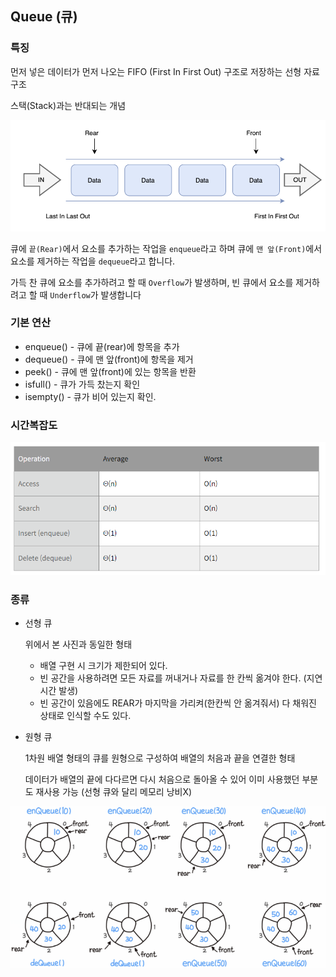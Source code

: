## **Queue (큐)**

### 특징

먼저 넣은 데이터가 먼저 나오는 FIFO (First In First Out) 구조로 저장하는 선형 자료구조

스택(Stack)과는 반대되는 개념

![ds14](../Image/ds14.png)

큐에 `끝(Rear)`에서 요소를 추가하는 작업을 `enqueue`라고 하며 큐에 `맨 앞(Front)`에서 요소를 제거하는 작업을 `dequeue`라고 합니다.

가득 찬 큐에 요소를 추가하려고 할 때 `Overflow`가 발생하며, 빈 큐에서 요소를 제거하려고 할 때 `Underflow`가 발생합니다

### 기본 연산

- enqueue() - 큐에 끝(rear)에 항목을 추가
- dequeue() - 큐에 맨 앞(front)에 항목을 제거
- peek() - 큐에 맨 앞(front)에 있는 항목을 반환
- isfull() - 큐가 가득 찼는지 확인
- isempty() - 큐가 비어 있는지 확인.

### 시간복잡도

![ds15](../Image/ds15.png)

### 종류

- 선형 큐
    
    위에서 본 사진과 동일한 형태
    
    - 배열 구현 시 크기가 제한되어 있다.
    - 빈 공간을 사용하려면 모든 자료를 꺼내거나 자료를 한 칸씩 옮겨야 한다. (지연시간 발생)
    - 빈 공간이 있음에도 REAR가 마지막을 가리켜(한칸씩 안 옮겨줘서) 다 채워진 상태로 인식할 수도 있다.
- 원형 큐
    
    1차원 배열 형태의 큐를 원형으로 구성하여 배열의 처음과 끝을 연결한 형태
    
    데이터가 배열의 끝에 다다르면 다시 처음으로 돌아올 수 있어 이미 사용했던 부분도 재사용 가능 (선형 큐와 달리 메모리 낭비X)
    

![ds16](../Image/ds16.png)